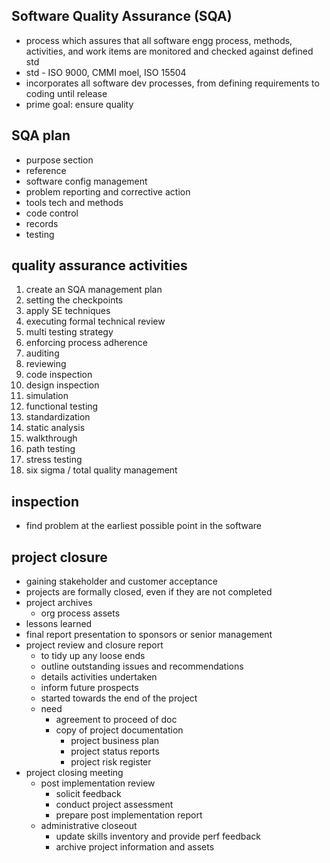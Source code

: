 ## Software Quality Assurance (SQA)
- process which assures that all software engg process, methods, activities, and work items are monitored and checked against defined std
- std - ISO 9000, CMMI moel, ISO 15504
- incorporates all software dev processes, from defining requirements to coding until release
- prime goal: ensure quality

## SQA plan
- purpose section
- reference
- software config management
- problem reporting and corrective action
- tools tech and methods
- code control
- records
- testing

## quality assurance activities
1. create an SQA management plan
2. setting the checkpoints
3. apply SE techniques
4. executing formal technical review
5. multi testing strategy
6. enforcing process adherence
7. auditing
8. reviewing
9. code inspection
10. design inspection
11. simulation
12. functional testing
13. standardization
14. static analysis
15. walkthrough
16. path testing
17. stress testing
18. six sigma / total quality management

## inspection
- find problem at the earliest possible point in the software
## project closure
- gaining stakeholder and customer acceptance
- projects are formally closed, even if they are not completed
- project archives
	- org process assets
- lessons learned
- final report presentation to sponsors or senior management
- project review and closure report
	- to tidy up any loose ends
	- outline outstanding issues and recommendations
	- details activities undertaken 
	- inform future prospects
	- started towards the end of the project
	- need
		- agreement to proceed of doc
		- copy of project documentation
			- project business plan
			- project status reports
			- project risk register
- project closing meeting
	- post implementation review
		- solicit feedback
		- conduct project assessment
		- prepare post implementation report
	- administrative closeout
		- update skills inventory and provide perf feedback
		- archive project information and assets
